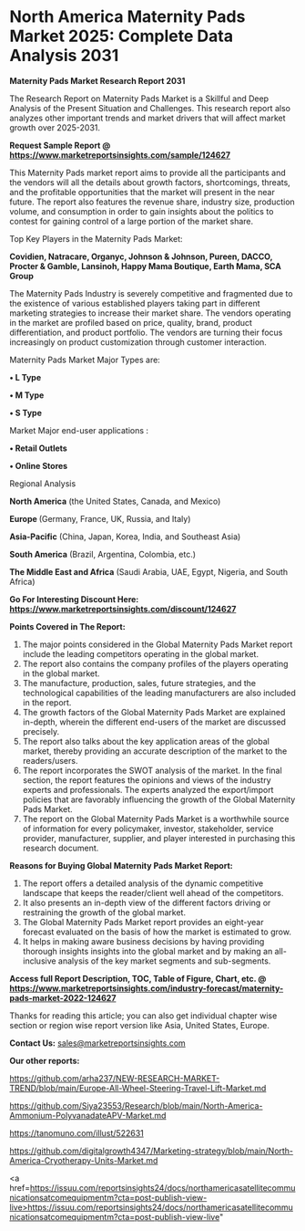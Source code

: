 # North America Maternity Pads Market 2025: Complete Data Analysis 2031

<strong>Maternity Pads Market Research Report 2031</strong>

The Research Report on Maternity Pads Market is a Skillful and Deep Analysis of the Present Situation and Challenges. This research report also analyzes other important trends and market drivers that will affect market growth over 2025-2031.

<strong>Request Sample Report @ <a href=https://www.marketreportsinsights.com/sample/124627>https://www.marketreportsinsights.com/sample/124627</a></strong>

This Maternity Pads market report aims to provide all the participants and the vendors will all the details about growth factors, shortcomings, threats, and the profitable opportunities that the market will present in the near future. The report also features the revenue share, industry size, production volume, and consumption in order to gain insights about the politics to contest for gaining control of a large portion of the market share.

Top Key Players in the Maternity Pads Market:

<strong>Covidien, Natracare, Organyc, Johnson & Johnson, Pureen, DACCO, Procter & Gamble, Lansinoh, Happy Mama Boutique, Earth Mama, SCA Group</strong>

The Maternity Pads Industry is severely competitive and fragmented due to the existence of various established players taking part in different marketing strategies to increase their market share. The vendors operating in the market are profiled based on price, quality, brand, product differentiation, and product portfolio. The vendors are turning their focus increasingly on product customization through customer interaction.

Maternity Pads Market Major Types are:

<strong>• L Type

• M Type

• S Type</strong>

Market Major end-user applications :

<strong>• Retail Outlets

• Online Stores</strong>

Regional Analysis

</u><strong><b>North America</b></strong> (the United States, Canada, and Mexico)

<strong><b>Europe </b></strong>(Germany, France, UK, Russia, and Italy)

<strong><b>Asia-Pacific</b></strong> (China, Japan, Korea, India, and Southeast Asia)

<strong><b>South America</b></strong> (Brazil, Argentina, Colombia, etc.)

<strong><b>The Middle East and Africa</b></strong> (Saudi Arabia, UAE, Egypt, Nigeria, and South Africa)

<strong>Go For Interesting Discount Here: <a href=https://www.marketreportsinsights.com/discount/124627>https://www.marketreportsinsights.com/discount/124627</a></strong>

<strong>Points Covered in The Report:</strong>
<ol>
  <li>The major points considered in the Global Maternity Pads Market report include the leading competitors operating in the global market.</li>
  <li>The report also contains the company profiles of the players operating in the global market.</li>
  <li>The manufacture, production, sales, future strategies, and the technological capabilities of the leading manufacturers are also included in the report.</li>
  <li>The growth factors of the Global Maternity Pads Market are explained in-depth, wherein the different end-users of the market are discussed precisely.</li>
  <li>The report also talks about the key application areas of the global market, thereby providing an accurate description of the market to the readers/users.</li>
  <li>The report incorporates the SWOT analysis of the market. In the final section, the report features the opinions and views of the industry experts and professionals. The experts analyzed the export/import policies that are favorably influencing the growth of the Global Maternity Pads Market.</li>
  <li>The report on the Global Maternity Pads Market is a worthwhile source of information for every policymaker, investor, stakeholder, service provider, manufacturer, supplier, and player interested in purchasing this research document.</li>
</ol>
<strong>Reasons for Buying Global Maternity Pads Market Report:</strong>

<ol>
  <li>The report offers a detailed analysis of the dynamic competitive landscape that keeps the reader/client well ahead of the competitors.</li>
  <li>It also presents an in-depth view of the different factors driving or restraining the growth of the global market.</li>
  <li>The Global Maternity Pads Market report provides an eight-year forecast evaluated on the basis of how the market is estimated to grow.</li>
  <li>It helps in making aware business decisions by having providing thorough insights insights into the global market and by making an all-inclusive analysis of the key market segments and sub-segments.</li>
</ol>
<strong>Access full Report Description, TOC, Table of Figure, Chart, etc. @ <a href=https://www.marketreportsinsights.com/industry-forecast/maternity-pads-market-2022-124627>https://www.marketreportsinsights.com/industry-forecast/maternity-pads-market-2022-124627</a></strong>


Thanks for reading this article; you can also get individual chapter wise section or region wise report version like Asia, United States, Europe.

<strong>Contact Us:</strong>
sales@marketreportsinsights.com

<strong>Our other reports:</strong>

<a href=https://github.com/arha237/NEW-RESEARCH-MARKET-TREND/blob/main/Europe-All-Wheel-Steering-Travel-Lift-Market.md>https://github.com/arha237/NEW-RESEARCH-MARKET-TREND/blob/main/Europe-All-Wheel-Steering-Travel-Lift-Market.md</a>

<a href=https://github.com/Siya23553/Research/blob/main/North-America-Ammonium-PolyvanadateAPV-Market.md>https://github.com/Siya23553/Research/blob/main/North-America-Ammonium-PolyvanadateAPV-Market.md</a>

<a href=https://tanomuno.com/illust/522631>https://tanomuno.com/illust/522631</a>

<a href=https://github.com/digitalgrowth4347/Marketing-strategy/blob/main/North-America-Cryotherapy-Units-Market.md>https://github.com/digitalgrowth4347/Marketing-strategy/blob/main/North-America-Cryotherapy-Units-Market.md</a>

<a href=https://issuu.com/reportsinsights24/docs/northamericasatellitecommunicationsatcomequipmentm?cta=post-publish-view-live>https://issuu.com/reportsinsights24/docs/northamericasatellitecommunicationsatcomequipmentm?cta=post-publish-view-live</a>"
